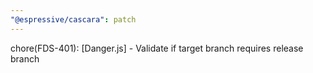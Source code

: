 ```yaml
---
"@espressive/cascara": patch
---
```


chore(FDS-401): [Danger.js] - Validate if target branch requires release branch
